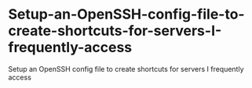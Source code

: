 # Setup-an-OpenSSH-config-file-to-create-shortcuts-for-servers-I-frequently-access
Setup an OpenSSH config file to create shortcuts for servers I frequently access
